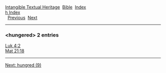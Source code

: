 [Intangible Textual Heritage](../../index)  [Bible](../index) 
[Index](index)   
[h Index](_h_)  
  [Previous](c05651)  [Next](c05653) 

------------------------------------------------------------------------

### &lt;hungered&gt; 2 entries

[Luk 4:2](../kjv/luk004.htm#002)  
[Mat 21:18](../kjv/mat021.htm#018)  

------------------------------------------------------------------------

[Next: hungred (9)](c05653)
